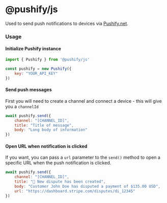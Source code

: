 # @pushify/js

Used to send push notifications to devices via [Pushify.net](https://pushify.net).

### Usage

#### Initialize Pushify instance

```js
import { Pushify } from '@pushify/js'

const pushify = new Pushify({
    key: "YOUR_API_KEY"
})
```

#### Send push messages

First you will need to create a channel and connect a device - this will give you a `channelId`

```js
await pushify.send({
    channel: "[CHANNEL_ID]",
    title: "Title of message",
    body: "Long body of information"
})
```

#### Open URL when notification is clicked

If you want, you can pass a `url` parameter to the `send()` method to open a specific URL when the push notification is clicked.

```js
await pushify.send({
    channel: "[CHANNEL_ID]",
    title: "💸 New dispute has been created",
    body: "Customer John Doe has disputed a payment of $135.00 USD",
    url: "https://dashboard.stripe.com/disputes/di_12345"
})
```